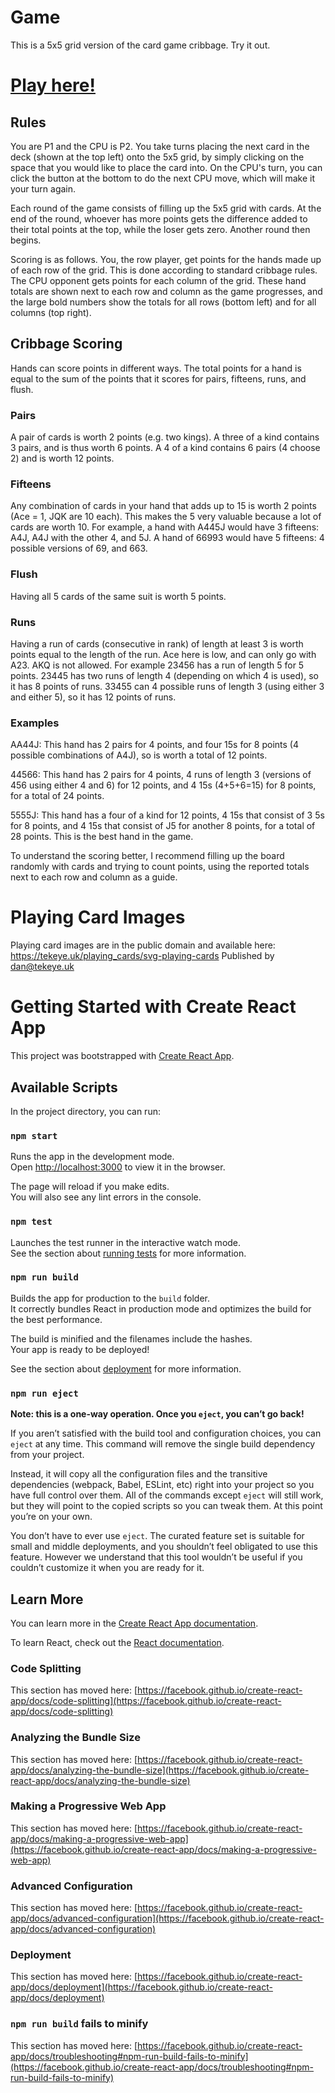 # Game

This is a 5x5 grid version of the card game cribbage. Try it out.

# [Play here!](https://ananswam.github.io/cribbage-grid)

## Rules

You are P1 and the CPU is P2. You take turns placing the next card in the deck (shown at the top left) onto the 5x5 grid, by simply clicking on the space that you would like to place the card into. On the CPU's turn, you can click the button at the bottom to do the next CPU move, which will make it your turn again.

Each round of the game consists of filling up the 5x5 grid with cards. At the end of the round, whoever has more points gets the difference added to their total points at the top, while the loser gets zero. Another round then begins.

Scoring is as follows. You, the row player, get points for the hands made up of each row of the grid. This is done according to standard cribbage rules. The CPU opponent gets points for each column of the grid. These hand totals are shown next to each row and column as the game progresses, and the large bold numbers show the totals for all rows (bottom left) and for all columns (top right).

## Cribbage Scoring

Hands can score points in different ways. The total points for a hand is equal to the sum of the points that it scores for pairs, fifteens, runs, and flush.

### Pairs

A pair of cards is worth 2 points (e.g. two kings). A three of a kind contains 3 pairs, and is thus worth 6 points. A 4 of a kind contains 6 pairs (4 choose 2) and is worth 12 points.

### Fifteens

Any combination of cards in your hand that adds up to 15 is worth 2 points (Ace = 1, JQK are 10 each). This makes the 5 very valuable because a lot of cards are worth 10. For example, a hand with A445J would have 3 fifteens: A4J, A4J with the other 4, and 5J. A hand of 66993 would have 5 fifteens: 4 possible versions of 69, and 663.

### Flush

Having all 5 cards of the same suit is worth 5 points.

### Runs

Having a run of cards (consecutive in rank) of length at least 3 is worth points equal to the length of the run. Ace here is low, and can only go with A23. AKQ is not allowed. For example 23456 has a run of length 5 for 5 points. 23445 has two runs of length 4 (depending on which 4 is used), so it has 8 points of runs. 33455 can 4 possible runs of length 3 (using either 3 and either 5), so it has 12 points of runs.

### Examples

AA44J: This hand has 2 pairs for 4 points, and four 15s for 8 points (4 possible combinations of A4J), so is worth a total of 12 points.

44566: This hand has 2 pairs for 4 points, 4 runs of length 3 (versions of 456 using either 4 and 6) for 12 points, and 4 15s (4+5+6=15) for 8 points, for a total of 24 points.

5555J: This hand has a four of a kind for 12 points, 4 15s that consist of 3 5s for 8 points, and 4 15s that consist of J5 for another 8 points, for a total of 28 points. This is the best hand in the game.

To understand the scoring better, I recommend filling up the board randomly with cards and trying to count points, using the reported totals next to each row and column as a guide.

# Playing Card Images

Playing card images are in the public domain and available here: https://tekeye.uk/playing_cards/svg-playing-cards
Published by dan@tekeye.uk

# Getting Started with Create React App

This project was bootstrapped with [Create React App](https://github.com/facebook/create-react-app).

## Available Scripts

In the project directory, you can run:

### `npm start`

Runs the app in the development mode.\
Open [http://localhost:3000](http://localhost:3000) to view it in the browser.

The page will reload if you make edits.\
You will also see any lint errors in the console.

### `npm test`

Launches the test runner in the interactive watch mode.\
See the section about [running tests](https://facebook.github.io/create-react-app/docs/running-tests) for more information.

### `npm run build`

Builds the app for production to the `build` folder.\
It correctly bundles React in production mode and optimizes the build for the best performance.

The build is minified and the filenames include the hashes.\
Your app is ready to be deployed!

See the section about [deployment](https://facebook.github.io/create-react-app/docs/deployment) for more information.

### `npm run eject`

**Note: this is a one-way operation. Once you `eject`, you can’t go back!**

If you aren’t satisfied with the build tool and configuration choices, you can `eject` at any time. This command will remove the single build dependency from your project.

Instead, it will copy all the configuration files and the transitive dependencies (webpack, Babel, ESLint, etc) right into your project so you have full control over them. All of the commands except `eject` will still work, but they will point to the copied scripts so you can tweak them. At this point you’re on your own.

You don’t have to ever use `eject`. The curated feature set is suitable for small and middle deployments, and you shouldn’t feel obligated to use this feature. However we understand that this tool wouldn’t be useful if you couldn’t customize it when you are ready for it.

## Learn More

You can learn more in the [Create React App documentation](https://facebook.github.io/create-react-app/docs/getting-started).

To learn React, check out the [React documentation](https://reactjs.org/).

### Code Splitting

This section has moved here: [https://facebook.github.io/create-react-app/docs/code-splitting](https://facebook.github.io/create-react-app/docs/code-splitting)

### Analyzing the Bundle Size

This section has moved here: [https://facebook.github.io/create-react-app/docs/analyzing-the-bundle-size](https://facebook.github.io/create-react-app/docs/analyzing-the-bundle-size)

### Making a Progressive Web App

This section has moved here: [https://facebook.github.io/create-react-app/docs/making-a-progressive-web-app](https://facebook.github.io/create-react-app/docs/making-a-progressive-web-app)

### Advanced Configuration

This section has moved here: [https://facebook.github.io/create-react-app/docs/advanced-configuration](https://facebook.github.io/create-react-app/docs/advanced-configuration)

### Deployment

This section has moved here: [https://facebook.github.io/create-react-app/docs/deployment](https://facebook.github.io/create-react-app/docs/deployment)

### `npm run build` fails to minify

This section has moved here: [https://facebook.github.io/create-react-app/docs/troubleshooting#npm-run-build-fails-to-minify](https://facebook.github.io/create-react-app/docs/troubleshooting#npm-run-build-fails-to-minify)
